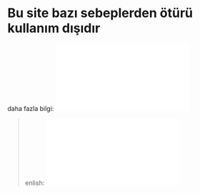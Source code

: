 # Bu site bazı sebeplerden ötürü kullanım dışıdır

daha fazla bilgi: ![info](/info.md)

> enlish: ![english](/README-en.md)
